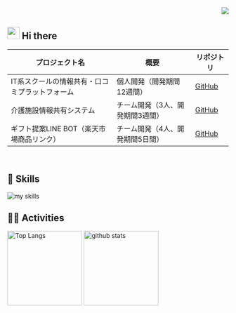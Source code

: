 <!-- 1. GitHub usernameを変更 -->
<div align="right">
  <img src="https://komarev.com/ghpvc/?username=na-san-hub" />
</div>


<!-- 2. プロフィールや連絡先を変更 -->
## <img src="https://media.giphy.com/media/hvRJCLFzcasrR4ia7z/giphy.gif" width="28"> Hi there
| プロジェクト名 | 概要 | リポジトリ |
|----------------|------|------------|
| IT系スクールの情報共有・口コミプラットフォーム | 個人開発（開発期間12週間） | [GitHub](https://github.com/na-san-hub/school-chart) |
| 介護施設情報共有システム | チーム開発（3人、開発期間3週間） | [GitHub](https://github.com/ms-engineer-bc24-06/CareBridge) |
| ギフト提案LINE BOT（楽天市場商品リンク） | チーム開発（4人、開発期間5日間） | [GitHub](https://github.com/ms-engineer-bc24-06/section8_teamA) |

<br>

<!-- 3. 好きな技術スタックに変更 -->
<!-- ライトモート：theme=light, ダークモート：theme=dark -->
<!-- アイコンの選択肢一覧：https://arc.net/l/quote/zizyykfh -->
## 🌱 Skills
<img alt="my skills" src="https://skillicons.dev/icons?theme=dark&perline=7&i=html,css,js,ts,react,next,figma,python,docker,nodejs,prisma,firebase,tailwind,postgres,mysql,ps" />
<br>


<!-- 4. GitHub usernameを変更, 2箇所 -->
<!-- ライトモート：theme=light, ダークモート：theme=vue-dark  -->
## 🏃‍♀️ Activities
<div align="left"> 
  <img alt="Top Langs" height="170px" src="https://github-readme-stats.vercel.app/api?username=na-san-hub&theme=vue-dark&layout=compact" />
  <img alt="github stats" height="170px" src="https://github-readme-stats.vercel.app/api/top-langs/?username=na-san-hub&theme=vue-dark&layout=compact" />
</div>


<!--
This repository is a ✨ _special_ ✨ repository because its `README.md` (this file) appears on your GitHub profile.

Here are some ideas to get you started:

- 🔭 I’m currently working on ...
- 🌱 I’m currently learning ...
- 👯 I’m looking to collaborate on ...
- 🤔 I’m looking for help with ...
- 💬 Ask me about ...
- 📫 How to reach me: ...
- 😄 Pronouns: ...
- ⚡ Fun fact: ...
-->

